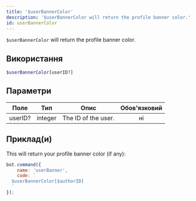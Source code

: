 ```yaml
---
title: '$userBannerColor'
description: '$userBannerColor will return the profile banner color.'
id: userBannerColor
---
```


`$userBannerColor` will return the profile banner color.

## Використання

```php
$userBannerColor[userID?]
```

## Параметри

| Поле    | Тип     | Опис                | Обов'язковий |
| ------- | ------- | ------------------- |:------------:|
| userID? | integer | The ID of the user. |      ні      |

## Приклад(и)

This will return your profile banner color (if any):

```javascript
bot.command({
    name: 'userBanner',
    code: `
  $userBannerColor[$authorID]
  `
});
```
